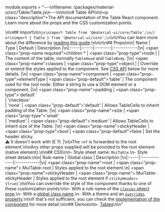 module.exports = "---\nfilename: /packages/material-ui/src/Table/Table.js\n---\n\n<!--- This documentation is automatically generated, do not try to edit it. -->\n\n# Table API\n\n<p class=\"description\">The API documentation of the Table React component. Learn more about the props and the CSS customization points.</p>\n\n## Import\n\n```js\nimport Table from '@material-ui/core/Table';\n// or\nimport { Table } from '@material-ui/core';\n```\n\nYou can learn more about the difference by [reading this guide](/guides/minimizing-bundle-size/).\n\n\n\n## Props\n\n| Name | Type | Default | Description |\n|:-----|:-----|:--------|:------------|\n| <span class=\"prop-name required\">children&nbsp;*</span> | <span class=\"prop-type\">node</span> |  | The content of the table, normally `TableHead` and `TableBody`. |\n| <span class=\"prop-name\">classes</span> | <span class=\"prop-type\">object</span> |  | Override or extend the styles applied to the component. See [CSS API](#css) below for more details. |\n| <span class=\"prop-name\">component</span> | <span class=\"prop-type\">elementType</span> | <span class=\"prop-default\">'table'</span> | The component used for the root node. Either a string to use a DOM element or a component. |\n| <span class=\"prop-name\">padding</span> | <span class=\"prop-type\">'default'<br>&#124;&nbsp;'checkbox'<br>&#124;&nbsp;'none'</span> | <span class=\"prop-default\">'default'</span> | Allows TableCells to inherit padding of the Table. |\n| <span class=\"prop-name\">size</span> | <span class=\"prop-type\">'small'<br>&#124;&nbsp;'medium'</span> | <span class=\"prop-default\">'medium'</span> | Allows TableCells to inherit size of the Table. |\n| <span class=\"prop-name\">stickyHeader</span> | <span class=\"prop-type\">bool</span> | <span class=\"prop-default\">false</span> | Set the header sticky.<br>⚠️ It doesn't work with IE 11. |\n\nThe `ref` is forwarded to the root element.\n\nAny other props supplied will be provided to the root element (native element).\n\n## CSS\n\n- Style sheet name: `MuiTable`.\n- Style sheet details:\n\n| Rule name | Global class | Description |\n|:-----|:-------------|:------------|\n| <span class=\"prop-name\">root</span> | <span class=\"prop-name\">.MuiTable-root</span> | Styles applied to the root element.\n| <span class=\"prop-name\">stickyHeader</span> | <span class=\"prop-name\">.MuiTable-stickyHeader</span> | Styles applied to the root element if `stickyHeader={true}`.\n\nYou can override the style of the component thanks to one of these customization points:\n\n- With a rule name of the [`classes` object prop](/customization/components/#overriding-styles-with-classes).\n- With a [global class name](/customization/components/#overriding-styles-with-global-class-names).\n- With a theme and an [`overrides` property](/customization/globals/#css).\n\nIf that's not sufficient, you can check the [implementation of the component](https://github.com/Foso/material-ui/blob/master/packages/material-ui/src/Table/Table.js) for more detail.\n\n## Demos\n\n- [Tables](/components/tables/)\n\n"